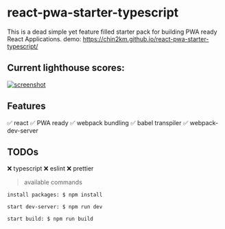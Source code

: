 # react-pwa-starter-typescript

This is a dead simple yet feature filled starter pack for building PWA ready React Applications.
demo: https://chin2km.github.io/react-pwa-starter-typescript/

## Current lighthouse scores:

[![screenshot](https://lh4.googleusercontent.com/a3GBUMWUi6GsgDdup7uxuxo0bASD6ZSaUSkqueg5aJ5G8ErpbDdFvtNLmRdU9jIkI52py6BiCsm5cUrhGv8u=w1896-h1938-rw)](https://github.com/chin2km)

## Features
✅ react
✅ PWA ready
✅ webpack bundling
✅ babel transpiler
✅ webpack-dev-server

## TODOs
❌ typescript
❌ eslint
❌ prettier

> available commands

```
install packages: $ npm install

start dev-server: $ npm run dev

start build: $ npm run build
```
